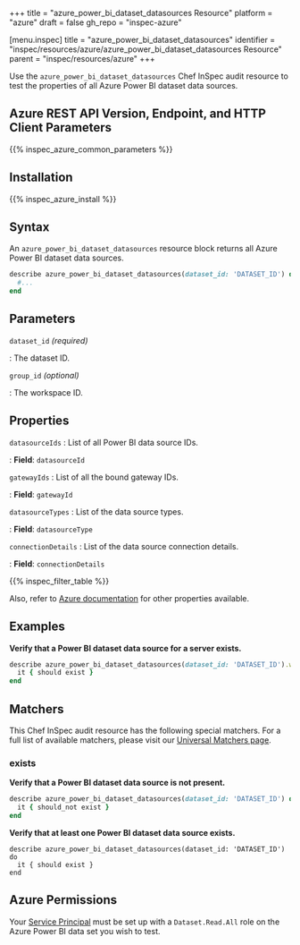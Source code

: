 +++
title = "azure_power_bi_dataset_datasources Resource"
platform = "azure"
draft = false
gh_repo = "inspec-azure"

[menu.inspec]
title = "azure_power_bi_dataset_datasources"
identifier = "inspec/resources/azure/azure_power_bi_dataset_datasources Resource"
parent = "inspec/resources/azure"
+++

Use the `azure_power_bi_dataset_datasources` Chef InSpec audit resource to test the properties of all Azure Power BI dataset data sources.

## Azure REST API Version, Endpoint, and HTTP Client Parameters

{{% inspec_azure_common_parameters %}}

## Installation

{{% inspec_azure_install %}}

## Syntax

An `azure_power_bi_dataset_datasources` resource block returns all Azure Power BI dataset data sources.

```ruby
describe azure_power_bi_dataset_datasources(dataset_id: 'DATASET_ID') do
  #...
end
```

## Parameters

`dataset_id` _(required)_

: The dataset ID.

`group_id` _(optional)_

: The workspace ID.

## Properties

`datasourceIds`
: List of all Power BI data source IDs.

: **Field**: `datasourceId`

`gatewayIds`
: List of all the bound gateway IDs.

: **Field**: `gatewayId`

`datasourceTypes`
: List of the data source types.

: **Field**: `datasourceType`

`connectionDetails`
: List of the data source connection details.

: **Field**: `connectionDetails`

{{% inspec_filter_table %}}

Also, refer to [Azure documentation](https://docs.microsoft.com/en-us/rest/api/power-bi/datasets/get-datasources) for other properties available.

## Examples

**Verify that a Power BI dataset data source for a server exists.**

```ruby
describe azure_power_bi_dataset_datasources(dataset_id: 'DATASET_ID').where{ connectionDetails[:server] == 'CONNECTION_SERVER' } do
  it { should exist }
end
```

## Matchers

This Chef InSpec audit resource has the following special matchers. For a full list of available matchers, please visit our [Universal Matchers page](https://www.inspec.io/docs/reference/matchers/).

### exists

**Verify that a Power BI dataset data source is not present.**

```ruby
describe azure_power_bi_dataset_datasources(dataset_id: 'DATASET_ID') do
  it { should_not exist }
end
```

**Verify that at least one Power BI dataset data source exists.**

```
describe azure_power_bi_dataset_datasources(dataset_id: 'DATASET_ID') do
  it { should exist }
end
```

## Azure Permissions

Your [Service Principal](https://docs.microsoft.com/en-us/azure/azure-resource-manager/resource-group-create-service-principal-portal) must be set up with a `Dataset.Read.All` role on the Azure Power BI data set you wish to test.
